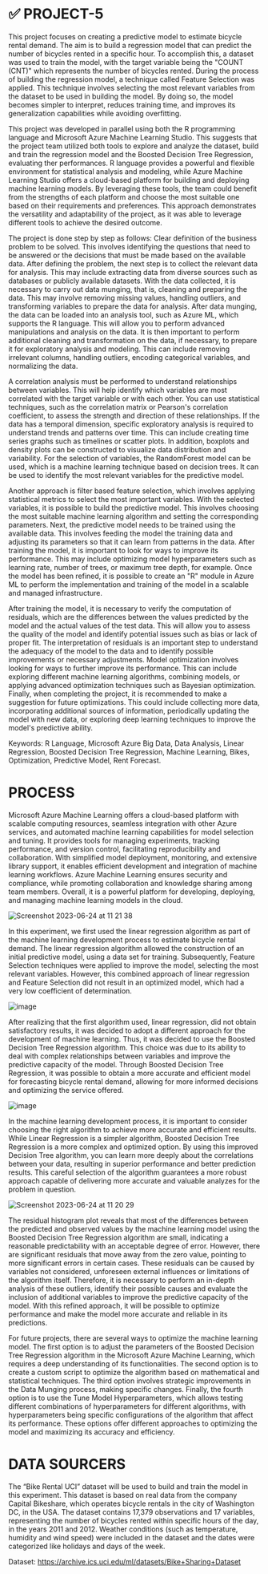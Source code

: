 # ✅ PROJECT-5

This project focuses on creating a predictive model to estimate bicycle rental demand. The aim is to build a regression model that can predict the number of bicycles rented in a specific hour. To accomplish this, a dataset was used to train the model, with the target variable being the "COUNT (CNT)" which represents the number of bicycles rented. During the process of building the regression model, a technique called Feature Selection was applied. This technique involves selecting the most relevant variables from the dataset to be used in building the model. By doing so, the model becomes simpler to interpret, reduces training time, and improves its generalization capabilities while avoiding overfitting.

This project was developed in parallel using both the R programming language and Microsoft Azure Machine Learning Studio. This suggests that the project team utilized both tools to explore and analyze the dataset, build and train the regression model and the Boosted Decision Tree Regression, evaluating ther performances. R language provides a powerful and flexible environment for statistical analysis and modeling, while Azure Machine Learning Studio offers a cloud-based platform for building and deploying machine learning models. By leveraging these tools, the team could benefit from the strengths of each platform and choose the most suitable one based on their requirements and preferences. This approach demonstrates the versatility and adaptability of the project, as it was able to leverage different tools to achieve the desired outcome.

The project is done step by step as follows: Clear definition of the business problem to be solved. This involves identifying the questions that need to be answered or the decisions that must be made based on the available data. After defining the problem, the next step is to collect the relevant data for analysis. This may include extracting data from diverse sources such as databases or publicly available datasets.
With the data collected, it is necessary to carry out data munging, that is, cleaning and preparing the data. This may involve removing missing values, handling outliers, and transforming variables to prepare the data for analysis. After data munging, the data can be loaded into an analysis tool, such as Azure ML, which supports the R language. This will allow you to perform advanced manipulations and analysis on the data. It is then important to perform additional cleaning and transformation on the data, if necessary, to prepare it for exploratory analysis and modeling. This can include removing irrelevant columns, handling outliers, encoding categorical variables, and normalizing the data.

A correlation analysis must be performed to understand relationships between variables. This will help identify which variables are most correlated with the target variable or with each other. You can use statistical techniques, such as the correlation matrix or Pearson's correlation coefficient, to assess the strength and direction of these relationships. If the data has a temporal dimension, specific exploratory analysis is required to understand trends and patterns over time. This can include creating time series graphs such as timelines or scatter plots. In addition, boxplots and density plots can be constructed to visualize data distribution and variability. For the selection of variables, the RandomForest model can be used, which is a machine learning technique based on decision trees. It can be used to identify the most relevant variables for the predictive model.

Another approach is filter based feature selection, which involves applying statistical metrics to select the most important variables. With the selected variables, it is possible to build the predictive model. This involves choosing the most suitable machine learning algorithm and setting the corresponding parameters. Next, the predictive model needs to be trained using the available data. This involves feeding the model the training data and adjusting its parameters so that it can learn from patterns in the data. After training the model, it is important to look for ways to improve its performance. This may include optimizing model hyperparameters such as learning rate, number of trees, or maximum tree depth, for example. Once the model has been refined, it is possible to create an "R" module in Azure ML to perform the implementation and training of the model in a scalable and managed infrastructure.

After training the model, it is necessary to verify the computation of residuals, which are the differences between the values predicted by the model and the actual values of the test data. This will allow you to assess the quality of the model and identify potential issues such as bias or lack of proper fit. The interpretation of residuals is an important step to understand the adequacy of the model to the data and to identify possible improvements or necessary adjustments. Model optimization involves looking for ways to further improve its performance. This can include exploring different machine learning algorithms, combining models, or applying advanced optimization techniques such as Bayesian optimization. Finally, when completing the project, it is recommended to make a suggestion for future optimizations. This could include collecting more data, incorporating additional sources of information, periodically updating the model with new data, or exploring deep learning techniques to improve the model's predictive ability.

Keywords: R Language, Microsoft Azure Big Data, Data Analysis, Linear Regression, Boosted Decision Tree Regression, Machine Learning, Bikes, Optimization, Predictive Model, Rent Forecast.

# PROCESS

Microsoft Azure Machine Learning offers a cloud-based platform with scalable computing resources, seamless integration with other Azure services, and automated machine learning capabilities for model selection and tuning. It provides tools for managing experiments, tracking performance, and version control, facilitating reproducibility and collaboration. With simplified model deployment, monitoring, and extensive library support, it enables efficient development and integration of machine learning workflows. Azure Machine Learning ensures security and compliance, while promoting collaboration and knowledge sharing among team members. Overall, it is a powerful platform for developing, deploying, and managing machine learning models in the cloud.

![Screenshot 2023-06-24 at 11 21 38](https://github.com/lucashomuniz/Project-5/assets/123151332/9299bf49-98ec-4f51-9189-bc4f0f4f48b2)

In this experiment, we first used the linear regression algorithm as part of the machine learning development process to estimate bicycle rental demand. The linear regression algorithm allowed the construction of
an initial predictive model, using a data set for training. Subsequently, Feature Selection techniques were applied to improve the model, selecting the most relevant variables. However, this combined approach of 
linear regression and Feature Selection did not result in an optimized model, which had a very low coefficient of determination.

![image](https://github.com/lucashomuniz/Project-5/assets/123151332/f3256d30-7873-4bbc-a851-07a87564a9ab)

After realizing that the first algorithm used, linear regression, did not obtain satisfactory results, it was decided to adopt a different approach for the development of machine learning. Thus, it was decided to
use the Boosted Decision Tree Regression algorithm. This choice was due to its ability to deal with complex relationships between variables and improve the predictive capacity of the model. Through 
Boosted Decision Tree Regression, it was possible to obtain a more accurate and efficient model for forecasting bicycle rental demand, allowing for more informed decisions and optimizing the service offered.

![image](https://github.com/lucashomuniz/Project-5/assets/123151332/0b4860de-1ca4-4f1e-a214-e9804dad007b)

In the machine learning development process, it is important to consider choosing the right algorithm to achieve more accurate and efficient results. While Linear Regression is a simpler algorithm, 
Boosted Decision Tree Regression is a more complex and optimized option. By using this improved Decision Tree algorithm, you can learn more deeply about the correlations between your data, resulting in superior
performance and better prediction results. This careful selection of the algorithm guarantees a more robust approach capable of delivering more accurate and valuable analyzes for the problem in question.

![Screenshot 2023-06-24 at 11 20 29](https://github.com/lucashomuniz/Project-5/assets/123151332/0a74449a-5728-473a-a52b-c2688e7a6cb1)

The residual histogram plot reveals that most of the differences between the predicted and observed values by the machine learning model using the Boosted Decision Tree Regression algorithm are small, indicating 
a reasonable predictability with an acceptable degree of error. However, there are significant residuals that move away from the zero value, pointing to more significant errors in certain cases. These residuals 
can be caused by variables not considered, unforeseen external influences or limitations of the algorithm itself. Therefore, it is necessary to perform an in-depth analysis of these outliers, identify their 
possible causes and evaluate the inclusion of additional variables to improve the predictive capacity of the model. With this refined approach, it will be possible to optimize performance and make the model more 
accurate and reliable in its predictions.

For future projects, there are several ways to optimize the machine learning model. The first option is to adjust the parameters of the Boosted Decision Tree Regression algorithm in the Microsoft Azure Machine Learning, which requires a deep understanding of its functionalities. The second option is to create a custom script to optimize the algorithm based on mathematical and statistical techniques. The third option involves strategic improvements in the Data Munging process, making specific changes. Finally, the fourth option is to use the Tune Model Hyperparameters, which allows testing different combinations of hyperparameters for different algorithms, with hyperparameters being specific configurations of the algorithm that affect its performance. These options offer different approaches to optimizing the model and maximizing its accuracy and efficiency.

# DATA SOURCERS

The “Bike Rental UCI” dataset will be used to build and train the model in this experiment. This dataset is based on real data from the company Capital Bikeshare, which operates bicycle rentals in the city of 
Washington DC, in the USA. The dataset contains 17,379 observations and 17 variables, representing the number of bicycles rented within specific hours of the day, in the years 2011 and 2012. Weather conditions 
(such as temperature, humidity and wind speed) were included in the dataset and the dates were categorized like holidays and days of the week.

Dataset: https://archive.ics.uci.edu/ml/datasets/Bike+Sharing+Dataset
